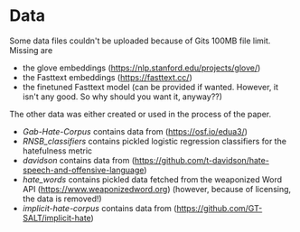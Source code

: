 # Data
Some data files couldn't be uploaded because of Gits 100MB file limit. Missing are 
- the glove embeddings (https://nlp.stanford.edu/projects/glove/)
- the Fasttext embeddings (https://fasttext.cc/)
- the finetuned Fasttext model (can be provided if wanted. However, it isn't any good. So why should you want it, anyway??)

The other data was either created or used in the process of the paper.

- _Gab-Hate-Corpus_ contains data from (https://osf.io/edua3/)
- _RNSB_classifiers_ contains pickled logistic regression classifiers for the hatefulness metric
- _davidson_ contains data from (https://github.com/t-davidson/hate-speech-and-offensive-language)
- _hate_words_ contains pickled data fetched from the weaponized Word API (https://www.weaponizedword.org) (however, because of licensing, the data is removed!)
- _implicit-hate-corpus_ contains data from (https://github.com/GT-SALT/implicit-hate)
